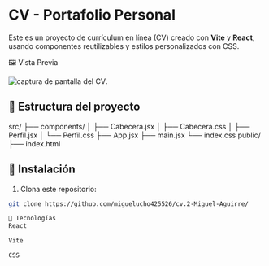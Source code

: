 # CV - Portafolio Personal

Este es un proyecto de currículum en línea (CV) creado con **Vite** y **React**, usando componentes reutilizables y estilos personalizados con CSS.



🖼️ Vista Previa

![captura de pantalla del CV](./src/captura.png).

## 📁 Estructura del proyecto
src/
├── components/
│ ├── Cabecera.jsx
│ ├── Cabecera.css
│ ├── Perfil.jsx
│ └── Perfil.css
├── App.jsx
├── main.jsx
└── index.css
public/
├── index.html

## 🚀 Instalación

1. Clona este repositorio:

```bash
git clone https://github.com/miguelucho425526/cv.2-Miguel-Aguirre/

🧠 Tecnologías
React

Vite

CSS


